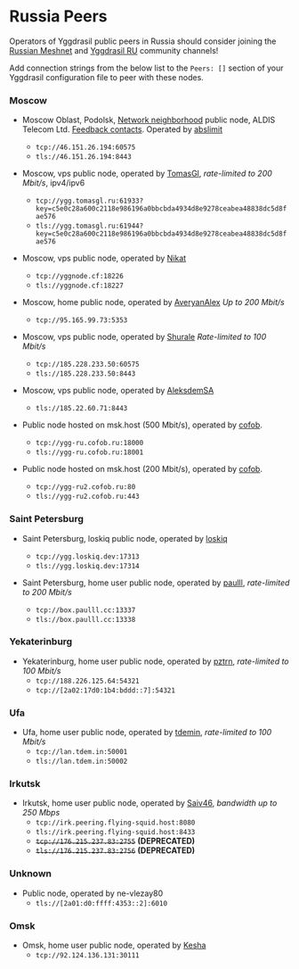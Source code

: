 # Russia Peers

Operators of Yggdrasil public peers in Russia should consider joining the [Russian Meshnet](https://github.com/russian-meshnet/meshnet-chat-agenda/blob/master/README.md#чаты-и-мосты-в-разных-сетях) and [Yggdrasil RU](https://t.me/Yggdrasil_ru) community channels!

Add connection strings from the below list to the `Peers: []` section of your Yggdrasil configuration file to peer with these nodes.


### Moscow
* Moscow Oblast, Podolsk, [Network neighborhood](https://netwhood.online/) public node, ALDIS Telecom Ltd. [Feedback contacts](http://netwhood.online/feedback/). Operated by [abslimit](https://mstdn.netwhood.online/@abslimit)
  * `tcp://46.151.26.194:60575`
  * `tls://46.151.26.194:8443`

* Moscow, vps public node, operated by [TomasGl](https://tomasgl.ru), *rate-limited to 200 Mbit/s*, ipv4/ipv6
  * `tcp://ygg.tomasgl.ru:61933?key=c5e0c28a600c2118e986196a0bbcbda4934d8e9278ceabea48838dc5d8fae576`
  * `tls://ygg.tomasgl.ru:61944?key=c5e0c28a600c2118e986196a0bbcbda4934d8e9278ceabea48838dc5d8fae576`

* Moscow, vps public node, operated by [Nikat](https://t.me/nikat_meh)
  * `tcp://yggnode.cf:18226`
  * `tls://yggnode.cf:18227`

* Moscow, home public node, operated by [AveryanAlex](https://t.me/averyanalex) *Up to 200 Mbit/s*
  * `tcp://95.165.99.73:5353`

* Moscow, vps public node, operated by [Shurale](https://github.com/shurale) *Rate-limited to 100 Mbit/s*
  * `tcp://185.228.233.50:60575`
  * `tls://185.228.233.50:8443`

* Moscow, vps public node, operated by [AleksdemSA](https://github.com/AleksdemSA)
  * `tls://185.22.60.71:8443`

* Public node hosted on msk.host (500 Mbit/s), operated by [cofob](https://t.me/cofob).
  * `tcp://ygg-ru.cofob.ru:18000`
  * `tls://ygg-ru.cofob.ru:18001`

* Public node hosted on msk.host (200 Mbit/s), operated by [cofob](https://t.me/cofob).
  * `tcp://ygg-ru2.cofob.ru:80`
  * `tls://ygg-ru2.cofob.ru:443`

### Saint Petersburg
* Saint Petersburg, loskiq public node, operated by [loskiq](https://loskiq.dev)
  * `tcp://ygg.loskiq.dev:17313`
  * `tls://ygg.loskiq.dev:17314`

* Saint Petersburg, home user public node, operated by [paulll](https://paulll.cc), *rate-limited to 200 Mbit/s*
  * `tcp://box.paulll.cc:13337`
  * `tls://box.paulll.cc:13338`


### Yekaterinburg
* Yekaterinburg, home user public node, operated by [pztrn](https://pztrn.name), *rate-limited to 100 Mbit/s*
  * `tcp://188.226.125.64:54321`
  * `tcp://[2a02:17d0:1b4:bddd::7]:54321`


### Ufa
* Ufa, home user public node, operated by [tdemin](https://tdem.in), *rate-limited to 100 Mbit/s*
  * `tcp://lan.tdem.in:50001`
  * `tls://lan.tdem.in:50002`


### Irkutsk
* Irkutsk, home user public node, operated by [Saiv46](https://t.me/Saiv46), *bandwidth up to 250 Mbps*
  * `tcp://irk.peering.flying-squid.host:8080`
  * `tls://irk.peering.flying-squid.host:8433`
  * ~~`tcp://176.215.237.83:2755`~~ **(DEPRECATED)**
  * ~~`tls://176.215.237.83:2756`~~ **(DEPRECATED)**


### Unknown
* Public node, operated by ne-vlezay80
  * `tls://[2a01:d0:ffff:4353::2]:6010`


### Omsk
* Omsk, home user public node, operated by [Kesha](https://matrix.to/#/@keshapsix:matrix.org)
  * `tcp://92.124.136.131:30111`
